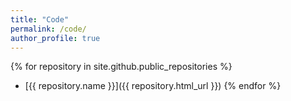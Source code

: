 ```yaml
---
title: "Code"
permalink: /code/
author_profile: true
---
```


{% for repository in site.github.public_repositories %}
  * [{{ repository.name }}]({{ repository.html_url }})
{% endfor %}